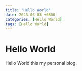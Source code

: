 ```yaml
---
title: "Hello World"
date: 2023-06-03 +0800
categories: [Hello World]
tags: [Hello World]
---
```


# Hello World
Hello World this my personal blog.
